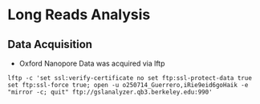 # Long Reads Analysis

## Data Acquisition

+ Oxford Nanopore Data was acquired via lftp
```angular2html
lftp -c 'set ssl:verify-certificate no set ftp:ssl-protect-data true set ftp:ssl-force true; open -u o250714_Guerrero,iRie9eid6goHaik -e "mirror -c; quit" ftp://gslanalyzer.qb3.berkeley.edu:990'
```